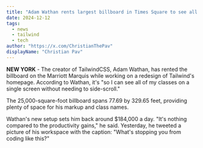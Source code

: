 ```yaml
---
title: "Adam Wathan rents largest billboard in Times Square to see all of his Tailwind classes"
date: 2024-12-12
tags: 
  - news
  - tailwind
  - tech
author: "https://x.com/ChristianThePav"
displayName: "Christian Pav"
---
```


**NEW YORK** - The creator of TailwindCSS, Adam Wathan, has rented the billboard on the Marriott Marquis while working on a redesign of Tailwind's homepage. According to Wathan, it's "so I can see all of my classes on a single screen without needing to side-scroll."

The 25,000-square-foot billboard spans 77.69 by 329.65 feet, providing plenty of space for his markup and class names.

Wathan's new setup sets him back around $184,000 a day. "It's nothing compared to the productivity gains," he said. Yesterday, he tweeted a picture of his workspace with the caption: "What's stopping you from coding like this?"
